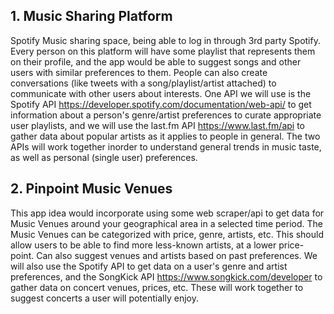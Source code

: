 
## 1. Music Sharing Platform

Spotify Music sharing space, being able to log in through 3rd party Spotify. Every person on this platform will have some playlist that represents them on their profile, and the app would be able to suggest songs and other users with similar preferences to them. People can also create conversations (like tweets with a song/playlist/artist attached) to communicate with other users about interests. One API we will use is the Spotify API https://developer.spotify.com/documentation/web-api/ to get information about a person's genre/artist preferences to curate appropriate user playlists, and we will use the last.fm API https://www.last.fm/api to gather data about popular artists as it applies to people in general. The two APIs will work together inorder to understand general trends in music taste, as well as personal (single user) preferences.

## 2. Pinpoint Music Venues

This app idea would incorporate using some web scraper/api to get data for Music Venues around your geographical area in a selected time period. The Music Venues can be categorized with price, genre, artists, etc. This should allow users to be able to find more less-known artists, at a lower price-point. Can also suggest venues and artists based on past preferences. We will also use the Spotify API to get data on a user's genre and artist preferences, and the SongKick API https://www.songkick.com/developer to gather data on concert venues, prices, etc. These will work together to suggest concerts a user will potentially enjoy.

